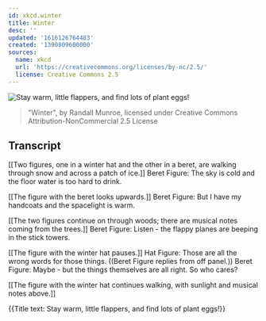 ```yaml
---
id: xkcd.winter
title: Winter
desc: ''
updated: '1616126764483'
created: '1390809600000'
sources:
  name: xkcd
  url: 'https://creativecommons.org/licenses/by-nc/2.5/'
  license: Creative Commons 2.5
---
```

![Stay warm, little flappers, and find lots of plant eggs!](https://imgs.xkcd.com/comics/winter.png)
> "Winter", by Randall Munroe, licensed under Creative Commons Attribution-NonCommercial 2.5 License

## Transcript
[[Two figures, one in a winter hat and the other in a beret, are walking through snow and across a patch of ice.]]
Beret Figure: The sky is cold and the floor water is too hard to drink.

[[The figure with the beret looks upwards.]]
Beret Figure: But I have my handcoats and the spacelight is warm.

[[The two figures continue on through woods; there are musical notes coming from the trees.]]
Beret Figure: Listen - the flappy planes are beeping in the stick towers.

[[The figure with the winter hat pauses.]]
Hat Figure: Those are all the wrong words for those things.
((Beret Figure replies from off panel.))
Beret Figure: Maybe - but the things themselves are all right. So who cares?

[[The figure with the winter hat continues walking, with sunlight and musical notes above.]]

{{Title text: Stay warm, little flappers, and find lots of plant eggs!}}
